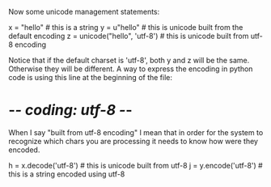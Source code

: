 Now some unicode management statements:

x = "hello"  # this is a string
y = u"hello" # this is unicode built from the default encoding
z = unicode("hello", 'utf-8') # this is unicode built from utf-8 encoding

Notice that if the default charset is 'utf-8', both y and z will be the same. Otherwise they will be different. A way to express the encoding in python code is using this line at the beginning of the file:

# -*- coding: utf-8 -*-

When I say "built from utf-8 encoding" I mean that in order for the system to recognize which chars you are processing it needs to know how were they encoded.

h = x.decode('utf-8') # this is unicode built from utf-8
j = y.encode('utf-8') # this is a string encoded using utf-8
